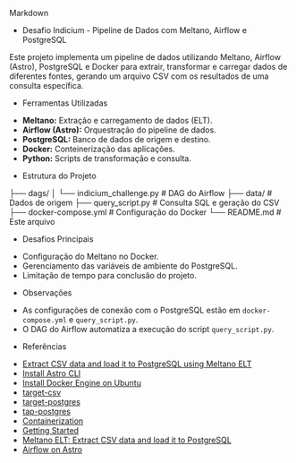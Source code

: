 Markdown

- Desafio Indicium - Pipeline de Dados com Meltano, Airflow e PostgreSQL

Este projeto implementa um pipeline de dados utilizando Meltano, Airflow (Astro), PostgreSQL e Docker para extrair, transformar e carregar dados de diferentes fontes, gerando um arquivo CSV com os resultados de uma consulta específica.

- Ferramentas Utilizadas

* **Meltano:** Extração e carregamento de dados (ELT).
* **Airflow (Astro):** Orquestração do pipeline de dados.
* **PostgreSQL:** Banco de dados de origem e destino.
* **Docker:** Conteinerização das aplicações.
* **Python:** Scripts de transformação e consulta.

- Estrutura do Projeto

├── dags/
│   └── indicium_challenge.py  # DAG do Airflow
├── data/                     # Dados de origem
├── query_script.py            # Consulta SQL e geração do CSV
├── docker-compose.yml         # Configuração do Docker
└── README.md                 # Este arquivo


- Desafios Principais

* Configuração do Meltano no Docker.
* Gerenciamento das variáveis de ambiente do PostgreSQL.
* Limitação de tempo para conclusão do projeto.

- Observações

* As configurações de conexão com o PostgreSQL estão em `docker-compose.yml` e `query_script.py`.
* O DAG do Airflow automatiza a execução do script `query_script.py`.

- Referências

* [Extract CSV data and load it to PostgreSQL using Meltano ELT](https://dev.to/zompro/extract-csv-data-and-load-it-to-postgresql-using-meltano-elt-4ipf)
* [Install Astro CLI](https://www.astronomer.io/docs/astro/cli/install-cli/?tab=linux)
* [Install Docker Engine on Ubuntu](https://docs.docker.com/engine/install/ubuntu/)
* [target-csv](https://github.com/MeltanoLabs/target-csv)
* [target-postgres](https://github.com/MeltanoLabs/target-postgres)
* [tap-postgres](https://github.com/MeltanoLabs/tap-postgres)
* [Containerization](https://docs.meltano.com/guide/containerization/)
* [Getting Started](https://docs.meltano.com/getting-started/)
* [Meltano ELT: Extract CSV data and load it to PostgreSQL](https://www.youtube.com/watch?v=01MR38eDXz8)
* [Airflow on Astro](https://www.youtube.com/watch?v=CGxxVj13sOs)
